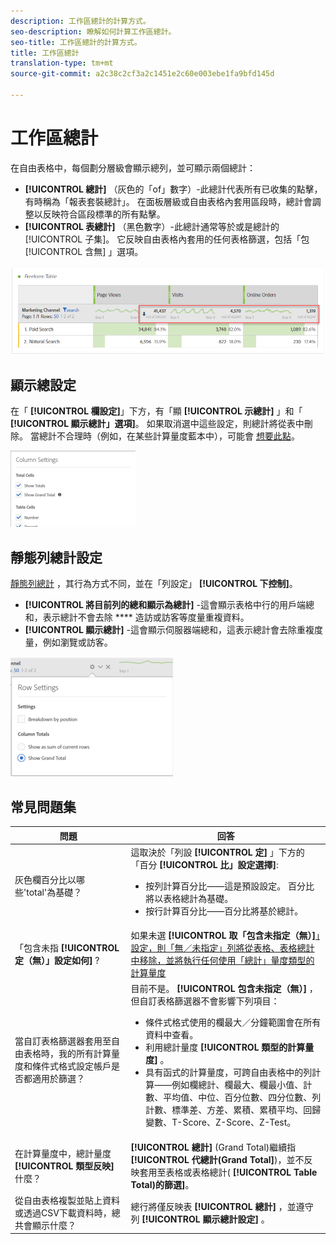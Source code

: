 ```yaml
---
description: 工作區總計的計算方式。
seo-description: 瞭解如何計算工作區總計。
seo-title: 工作區總計的計算方式。
title: 工作區總計
translation-type: tm+mt
source-git-commit: a2c38c2cf3a2c1451e2c60e003ebe1fa9bfd145d

---
```



# 工作區總計

在自由表格中，每個劃分層級會顯示總列，並可顯示兩個總計：

* **[!UICONTROL 總計]** （灰色的「of」數字）-此總計代表所有已收集的點擊，有時稱為「報表套裝總計」。 在面板層級或自由表格內套用區段時，總計會調整以反映符合區段標準的所有點擊。
* **[!UICONTROL 表總計]** （黑色數字）-此總計通常等於或是總計的 [!UICONTROL 子集]。 它反映自由表格內套用的任何表格篩選，包括「包 [!UICONTROL 含無] 」選項。

![](assets/total-row.png)

## 顯示總設定

在「 **[!UICONTROL 欄設定]**」下方，有「顯 **[!UICONTROL 示總計]** 」和「 **[!UICONTROL 顯示總計」選項]**。 如果取消選中這些設定，則總計將從表中刪除。 當總計不合理時（例如，在某些計算量度藍本中），可能會 [想要此點](https://docs.adobe.com/content/help/en/analytics/components/calculated-metrics/calcmetrics-reference/cm-totals.html)。

![](assets/column-settings-total.png)

## 靜態列總計設定

[靜態列總計](https://docs.adobe.com/content/help/en/analytics/analyze/analysis-workspace/build-workspace-project/column-row-settings/manual-vs-dynamic-rows.html) ，其行為方式不同，並在「列設定」 **[!UICONTROL 下控制]**。

* **[!UICONTROL 將目前列的總和顯示為總計]** -這會顯示表格中行的用戶端總和，表示總計不會去除 **** 造訪或訪客等度量重複資料。
* **[!UICONTROL 顯示總計]** -這會顯示伺服器端總和，這表示總計會去除重複度量，例如瀏覽或訪客。

![](assets/static-rows.png)

## 常見問題集

| 問題 | 回答 |
|---|---|
| 灰色欄百分比以哪些'total'為基礎？ | 這取決於「列設 **[!UICONTROL 定]** 」下方的「百分 **[!UICONTROL 比」設定選擇]**:<ul><li>按列計算百分比——這是預設設定。 百分比將以表格總計為基礎。</li><li>按行計算百分比——百分比將基於總計。</li></ul> |
| 「包含未指 **[!UICONTROL 定（無）」設定如何]** ? | 如果未選 **[!UICONTROL 取「包含未指定（無）]**[」設定，則「無／未指定」列將從表格、表格總計中移除，並將執行任何使用「總計」量度類型的計算量度](https://docs.adobe.com/content/help/en/analytics/components/calculated-metrics/calcmetric-workflow/m-metric-type-alloc.html) |
| 當自訂表格篩選器套用至自由表格時，我的所有計算量度和條件式格式設定帳戶是否都適用於篩選？ | 目前不是。 **[!UICONTROL 包含未指定（無）]** ，但自訂表格篩選器不會影響下列項目：<ul><li>條件式格式使用的欄最大／分鐘範圍會在所有資料中查看。</li><li>利用總計量度 **[!UICONTROL 類型的計算量度]** 。</li><li>具有函式的計算量度，可跨自由表格中的列計算——例如欄總計、欄最大、欄最小值、計數、平均值、中位、百分位數、四分位數、列計數、標準差、方差、累積、累積平均、回歸變數、T-Score、Z-Score、Z-Test。</li></ul> |
| 在計算量度中，總計量度 **[!UICONTROL 類型反映]** 什麼？ | **[!UICONTROL 總計]** (Grand Total)繼續指 **[!UICONTROL 代總計(Grand Total]**)，並不反映套用至表格或表格總計( **[!UICONTROL Table Total)的篩選]**。 |
| 從自由表格複製並貼上資料或透過CSV下載資料時，總共會顯示什麼？ | 總行將僅反映表 **[!UICONTROL 總計]** ，並遵守列 **[!UICONTROL 顯示總計設定]** 。 |

